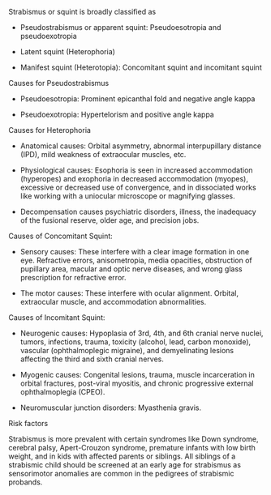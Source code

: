 Strabismus or squint is broadly classified as

- Pseudostrabismus or apparent squint: Pseudoesotropia and pseudoexotropia

- Latent squint (Heterophoria)

- Manifest squint (Heterotopia): Concomitant squint and incomitant squint

Causes for Pseudostrabismus

- Pseudoesotropia: Prominent epicanthal fold and negative angle kappa

- Pseudoexotropia: Hypertelorism and positive angle kappa

Causes for Heterophoria

- Anatomical causes: Orbital asymmetry, abnormal interpupillary distance (IPD), mild weakness of extraocular muscles, etc.

- Physiological causes: Esophoria is seen in increased accommodation (hyperopes) and exophoria in decreased accommodation (myopes), excessive or decreased use of convergence, and in dissociated works like working with a uniocular microscope or magnifying glasses.

- Decompensation causes psychiatric disorders, illness, the inadequacy of the fusional reserve, older age, and precision jobs.

Causes of Concomitant Squint:

- Sensory causes: These interfere with a clear image formation in one eye. Refractive errors, anisometropia, media opacities, obstruction of pupillary area, macular and optic nerve diseases, and wrong glass prescription for refractive error.

- The motor causes: These interfere with ocular alignment. Orbital, extraocular muscle, and accommodation abnormalities.

Causes of Incomitant Squint:

- Neurogenic causes: Hypoplasia of 3rd, 4th, and 6th cranial nerve nuclei, tumors, infections, trauma, toxicity (alcohol, lead, carbon monoxide), vascular (ophthalmoplegic migraine), and demyelinating lesions affecting the third and sixth cranial nerves.

- Myogenic causes: Congenital lesions, trauma, muscle incarceration in orbital fractures, post-viral myositis, and chronic progressive external ophthalmoplegia (CPEO).

- Neuromuscular junction disorders: Myasthenia gravis.

Risk factors

Strabismus is more prevalent with certain syndromes like Down syndrome, cerebral palsy, Apert-Crouzon syndrome, premature infants with low birth weight, and in kids with affected parents or siblings. All siblings of a strabismic child should be screened at an early age for strabismus as sensorimotor anomalies are common in the pedigrees of strabismic probands.